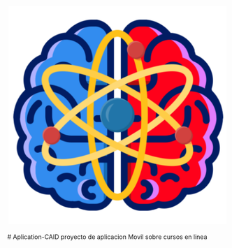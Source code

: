 <h3 align="center">
  <img src="https://github.com/JACKZON-DEVELOPER/Aplication-CAID/blob/master/app/src/main/res/drawable-xxxhdpi/logo.png" alt="CAID Logo" width="500">  
</h3>
# Aplication-CAID
proyecto de aplicacion Movil sobre cursos en linea
